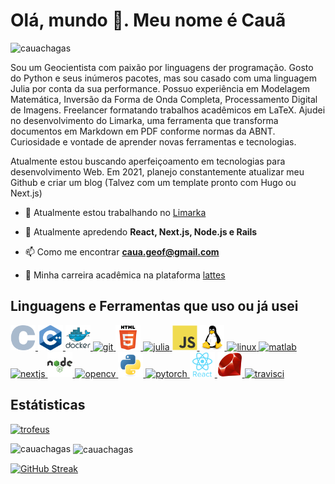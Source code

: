 # Olá, mundo 👋. Meu nome é Cauã

![cauachagas](https://komarev.com/ghpvc/?username=cauachagas&label=Visualização%20do%20Perfil&color=0e75b6&style=plastic)

Sou um Geocientista com paixão por linguagens der programação. Gosto do Python e seus inúmeros pacotes, mas sou casado com uma linguagem Julia por conta da sua performance. Possuo experiência em Modelagem Matemática, Inversão da Forma de Onda Completa, Processamento Digital de Imagens. Freelancer formatando trabalhos acadêmicos em LaTeX. Ajudei no desenvolvimento do Limarka, uma ferramenta que transforma documentos em Markdown em PDF conforme normas da ABNT. Curiosidade e vontade de aprender novas ferramentas e tecnologias. 

Atualmente estou buscando aperfeiçoamento em tecnologias para desenvolvimento Web. Em 2021, planejo constantemente atualizar meu Github e criar um blog (Talvez com um template pronto com Hugo ou Next.js)



- 🔭 Atualmente estou trabalhando no [Limarka](https://github.com/abntex/limarka)

- 🌱 Atualmente apredendo **React, Next.js, Node.js e Rails**

- 📫 Como me encontrar **caua.geof@gmail.com**

- 📄 Minha carreira acadêmica na plataforma [lattes](http://lattes.cnpq.br/1045414178246229)

## Linguagens e Ferramentas que uso ou já usei

<p align="left">
<a href="https://www.cprogramming.com/" target="_blank"> <img src="https://raw.githubusercontent.com/devicons/devicon/master/icons/c/c-original.svg" alt="c" width="40" height="40"/> </a> 
<a href="https://www.w3schools.com/cpp/" target="_blank"> <img src="https://raw.githubusercontent.com/devicons/devicon/master/icons/cplusplus/cplusplus-original.svg" alt="cplusplus" width="40" height="40"/> </a> 
<a href="https://www.docker.com/" target="_blank"> <img src="https://raw.githubusercontent.com/devicons/devicon/master/icons/docker/docker-original-wordmark.svg" alt="docker" width="40" height="40"/> </a> 
<a href="https://git-scm.com/" target="_blank"> <img src="https://www.vectorlogo.zone/logos/git-scm/git-scm-icon.svg" alt="git" width="40" height="40"/> </a> 
<a href="https://www.w3.org/html/" target="_blank"> <img src="https://raw.githubusercontent.com/devicons/devicon/master/icons/html5/html5-original-wordmark.svg" alt="html5" width="40" height="40"/> </a> 
<a href="https://julialang.org/" target="_blank"> <img src="https://raw.githubusercontent.com/PapirusDevelopmentTeam/papirus-icon-theme/master/Papirus/22x22/apps/julia.svg" alt="julia" width="40" height="40"/> </a> 
<a href="https://developer.mozilla.org/en-US/docs/Web/JavaScript" target="_blank"> <img src="https://raw.githubusercontent.com/devicons/devicon/master/icons/javascript/javascript-original.svg" alt="javascript" width="40" height="40"/> </a> 
<a href="https://www.linux.org/" target="_blank"> <img src="https://raw.githubusercontent.com/devicons/devicon/master/icons/linux/linux-original.svg" alt="linux" width="40" height="40"/> </a> 
<a href="https://jupyter.org/" target="_blank"> <img src="https://jupyter.org/assets/main-logo.svg" alt="linux" width="40" height="40"/> </a>
<a href="https://www.mathworks.com/" target="_blank"> <img src="https://raw.githubusercontent.com/simple-icons/simple-icons/master/icons/mathworks.svg" alt="matlab" width="40" height="40"/> </a> 
<a href="https://nextjs.org/" target="_blank"> <img src="https://cdn.worldvectorlogo.com/logos/nextjs-3.svg" alt="nextjs" width="40" height="40"/> </a> 
<a href="https://nodejs.org" target="_blank"> <img src="https://raw.githubusercontent.com/devicons/devicon/master/icons/nodejs/nodejs-original-wordmark.svg" alt="nodejs" width="40" height="40"/> </a> 
<a href="https://opencv.org/" target="_blank"> <img src="https://www.vectorlogo.zone/logos/opencv/opencv-icon.svg" alt="opencv" width="40" height="40"/> </a> </a> 
<a href="https://www.python.org" target="_blank"> <img src="https://raw.githubusercontent.com/devicons/devicon/master/icons/python/python-original.svg" alt="python" width="40" height="40"/> </a> 
<a href="https://pytorch.org/" target="_blank"> <img src="https://www.vectorlogo.zone/logos/pytorch/pytorch-icon.svg" alt="pytorch" width="40" height="40"/> </a> 
<a href="https://reactjs.org/" target="_blank"> <img src="https://raw.githubusercontent.com/devicons/devicon/master/icons/react/react-original-wordmark.svg" alt="react" width="40" height="40"/> </a> 
<a href="https://www.ruby-lang.org/en/" target="_blank"> <img src="https://raw.githubusercontent.com/devicons/devicon/master/icons/ruby/ruby-original.svg" alt="ruby" width="40" height="40"/> </a> 
<a href="https://travis-ci.org" target="_blank"> <img src="https://www.vectorlogo.zone/logos/travis-ci/travis-ci-icon.svg" alt="travisci" width="40" height="40"/> </a>
</p>

## Estátisticas

[![trofeus](https://github-profile-trophy.vercel.app/?username=cauachagas)](https://github.com/cauachagas/github-profile-trophy)

<p><img align="left" src="https://github-readme-stats.vercel.app/api/top-langs?username=cauachagas&show_icons=true&locale=pt-br&layout=compact" alt="cauachagas" /></p>

<p>&nbsp;<img align="center" src="https://github-readme-stats.vercel.app/api?username=cauachagas&show_icons=true&locale=pt-br" alt="cauachagas" /></p>

[![GitHub Streak](https://github-readme-streak-stats.herokuapp.com/?user=cauachagas&locale=pt-br)](https://github.com/DenverCoder1/github-readme-streak-stats)
